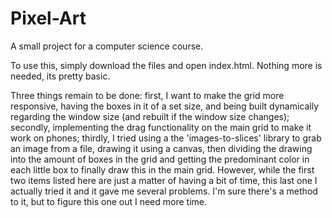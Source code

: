 # Pixel-Art
A small project for a computer science course.

To use this, simply download the files and open index.html. Nothing more is needed, its pretty basic.

Three things remain to be done: first, I want to make the grid more responsive, having the boxes in it of a set size, and being built dynamically regarding the window size (and rebuilt if the window size changes); secondly, implementing the drag functionality on the main grid to make it work on phones; thirdly, I tried using a the 'images-to-slices' library to grab an image from a file, drawing it using a canvas, then dividing the drawing into the amount of boxes in the grid and getting the predominant color in each little box to finally draw this in the main grid. However, while the first two items listed here are just a matter of having a bit of time, this last one I actually tried it and it gave me several problems. I'm sure there's a method to it, but to figure this one out I need more time.
